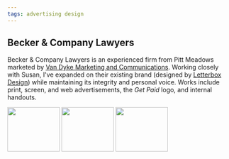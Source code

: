 ```yaml
---
tags: advertising design
---
```


<article>
<h1>Becker & Company Lawyers</h1>
<section>
<p>Becker & Company Lawyers is an experienced firm from Pitt Meadows marketed by <a href="http://www.vandykemarketing.com">Van Dyke Marketing and Communications</a>. Working closely with Susan, I've expanded on their existing brand (designed by <a href="http://www.letterboxdesign.com">Letterbox Design</a>) while maintaining its integrity and personal voice. Works include print, screen, and web advertisements, the <em>Get Paid</em> logo, and internal handouts.</p>
</section>
<aside><div class="left">
    <a href="{{ site.url }}/images/Becker3.png" class="fancybox" rel="Becker" title="Becker & Company Get Paid Print Advertisement"><img src="{{ site.url }}/images/Becker-thumb2.jpg" width="118" height="100"></a>
	<a href="{{ site.url }}/images/Becker6.jpg" class="fancybox" rel="Becker" title="Becker & Company Print Advertisement"><img src="{{ site.url }}/images/Becker-thumb1.jpg" width="118" height="100"></a>
   	<a href="{{ site.url }}/images/Becker1.jpg" class="fancybox" rel="Becker" title="Becker & Company Calendar Advertisement"><img src="{{ site.url }}/images/Becker1-thumb.png" width="118" height="100"></a>
    <a href="{{ site.url }}/images/Becker4.png" class="fancybox" rel="Becker" title="Becker & Company Print Advertisement"></a>
    <a href="{{ site.url }}/images/Becker5.png" class="fancybox" rel="Becker" title="Becker & Company Family Succession Planning Information Handout"></a>
   	<a href="{{ site.url }}/images/Becker2.jpg" class="fancybox" rel="Becker" title="Becker & Company TV Screen Advertisement"></a>
</div></aside>
</article>
<div class="clear"></div>


